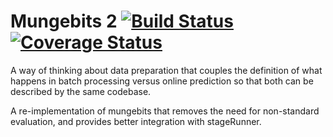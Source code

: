 Mungebits 2 [![Build Status](https://travis-ci.org/robertzk/mungebits2.svg?branch=master)](https://travis-ci.org/robertzk/mungebits2) [![Coverage Status](https://coveralls.io/repos/robertzk/mungebits2/badge.svg?branch=master)](https://coveralls.io/r/robertzk/mungebits2)
=========

A way of thinking about data preparation that couples the definition of what happens in batch processing versus
online prediction so that both can be described by the same codebase.

A re-implementation of mungebits that removes the need for non-standard evaluation,
and provides better integration with stageRunner.
